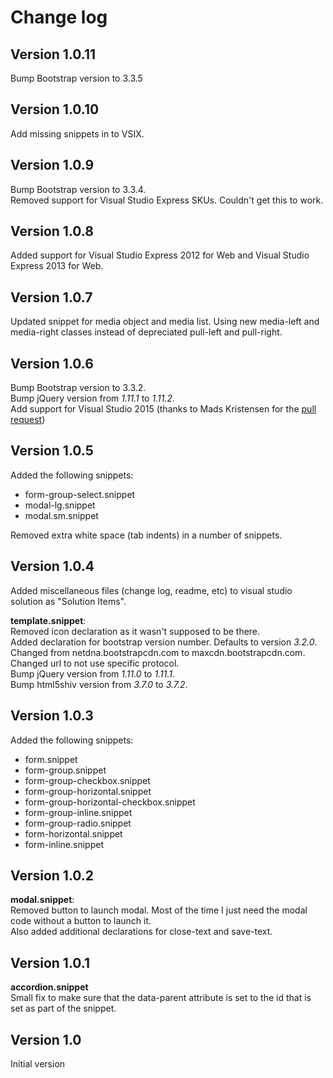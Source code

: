 Change log
==========

Version 1.0.11
--------------

Bump Bootstrap version to 3.3.5

Version 1.0.10
-------------

Add missing snippets in to VSIX.

Version 1.0.9
-------------

Bump Bootstrap version to 3.3.4.  
Removed support for Visual Studio Express SKUs. Couldn't get this to work.

Version 1.0.8
-------------

Added support for Visual Studio Express 2012 for Web and Visual Studio Express 2013 for Web.

Version 1.0.7
-------------

Updated snippet for media object and media list. Using new media-left and media-right classes instead of depreciated pull-left and pull-right.

Version 1.0.6
-------------

Bump Bootstrap version to 3.3.2.  
Bump jQuery version from *1.11.1* to *1.11.2*.  
Add support for Visual Studio 2015 (thanks to Mads Kristensen for the [pull request](https://github.com/elebetsamer/bootstrap-snippets-visual-studio/pull/2))

Version 1.0.5
-------------

Added the following snippets:

* form-group-select.snippet
* modal-lg.snippet
* modal.sm.snippet

Removed extra white space (tab indents) in a number of snippets.


Version 1.0.4
-------------

Added miscellaneous files (change log, readme, etc) to visual studio solution as "Solution Items".

**template.snippet**:  
Removed icon declaration as it wasn't supposed to be there.  
Added declaration for bootstrap version number. Defaults to version *3.2.0*.  
Changed from netdna.bootstrapcdn.com to maxcdn.bootstrapcdn.com.  
Changed url to not use specific protocol.  
Bump jQuery version from *1.11.0* to *1.11.1*.  
Bump html5shiv version from *3.7.0* to *3.7.2*.

Version 1.0.3
-------------

Added the following snippets:

* form.snippet
* form-group.snippet
* form-group-checkbox.snippet
* form-group-horizontal.snippet
* form-group-horizontal-checkbox.snippet
* form-group-inline.snippet
* form-group-radio.snippet
* form-horizontal.snippet
* form-inline.snippet

Version 1.0.2
-------------

**modal.snippet**:  
Removed button to launch modal. Most of the time I just need the modal code without a button to launch it.  
Also added additional declarations for close-text and save-text.

Version 1.0.1
-------------

**accordion.snippet**  
Small fix to make sure that the data-parent attribute is set to the id that is set as part of the snippet.

Version 1.0
-------------

Initial version